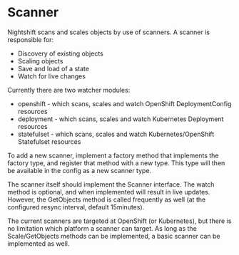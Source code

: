 # Scanner

Nightshift scans and scales objects by use of scanners. A scanner is
responsible for:

* Discovery of existing objects
* Scaling objects
* Save and load of a state
* Watch for live changes

Currently there are two watcher modules:

* openshift - which scans, scales and watch OpenShift DeploymentConfig resources
* deployment - which scans, scales and watch Kubernetes Deployment resources
* statefulset - which scans, scales and watch Kubernetes/OpenShift Statefulset resources

To add a new scanner, implement a factory method that implements the factory
type, and register that method with a new type. This type will then be
available in the config as a new scanner type.

The scanner itself should implement the Scanner interface. The watch method is
optional, and when implemented will result in live updates. However, the
GetObjects method is called frequently as well (at the configured resync
interval, default 15minutes).

The current scanners are targeted at OpenShift (or Kubernetes), but there is
no limitation which platform a scanner can target. As long as the
Scale/GetObjects methods can be implemented, a basic scanner can be
implemented as well.
